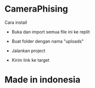 # CameraPhising

 Cara install

 - Buka dan import semua file ini ke replit
 
 - Buat folder dengan nama "uploads"
 
 - Jalankan project

 - Kirim link ke target



# Made in indonesia